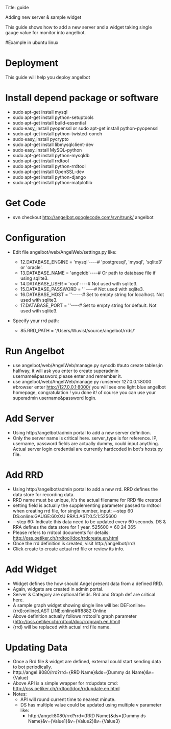 Title: guide

Adding new server & sample widget

This guide shows how to add a new server and a widget taking single gauge value for monitor into angelbot.

#Example in ubuntu linux

# Deployment #

This guide will help you deploy angelbot

# Install depend  package or software #
  * sudo apt-get install mysql
  * sudo apt-get install python-setuptools
  * sudo apt-get install build-essential
  * sudo easy\_install pyopenssl  or  sudo apt-get install python-pyopenssl
  * sudo apt-get install python-twisted-conch
  * sudo easy\_install pycrypto
  * sudo apt-get install libmysqlclient-dev
  * sudo easy\_install MySQL-python
  * sudo apt-get install python-mysqldb
  * sudo apt-get install rrdtool
  * sudo apt-get install python-rrdtool
  * sudo apt-get install OpenSSL-dev
  * sudo apt-get install python-django
  * sudo apt-get install python-matplotlib
# Get Code #
  * svn checkout http://angelbot.googlecode.com/svn/trunk/ angelbot
# Configuration #
  * Edit file angelbot/web/AngelWeb/settings.py like:
    * 12.DATABASE\_ENGINE = 'mysql'----#  'postgresql', 'mysql', 'sqlite3' or 'oracle'.
    * 13.DATABASE\_NAME = 'angeldb'----# Or path to database file if using sqlite3.
    * 14.DATABASE\_USER = 'root'----# Not used with sqlite3.
    * 15.DATABASE\_PASSWORD = '' ----# Not used with sqlite3.
    * 16.DATABASE\_HOST = ''-----# Set to empty string for localhost. Not used with sqlite3.
    * 17.DATABASE\_PORT = ''----# Set to empty string for default. Not used with sqlite3.

  * Specify your rrd path:
    * 85.RRD\_PATH = '/Users/Wuvist/source/angelbot/rrds/'
# Run Angelbot #
  * use angelbot/web/AngelWeb/manage.py syncdb   #auto create tables;in halfway, it will ask you enter to create superadmin username&password,please enter and remember it.
  * use angelbot/web/AngelWeb/manage.py runserver 127.0.0.1:8000   #browser enter http://127.0.0.1:8000/       you will see one light blue angelbot homepage, congratulation ! you done it! of course you can use your superadmin username&password login.
# Add Server #
  * Using http://angelbot/admin portal to add a new server definition.
  * Only the server name is critical here. server\_type is for reference. IP, username, password fields are actually dummy, could input anything. Actual server login credential are currently hardcoded in bot's hosts.py file.
# Add RRD #
  * Using http://angelbot/admin portal to add a new rrd. RRD defines the data store for recording data.
  * RRD name must be unique, it's the actual filename for RRD file created
  * setting field is actually the supplementing parameter passed to rrdtool when creating rrd file, for single number, input: --step 60 DS:online:GAUGE:60:0:U RRA:LAST:0.5:1:525600
  * --step 60: Indicate this data need to be updated every 60 seconds. DS & RRA defines the data store for 1 year. 525600 = 60 24 365
  * Please refers to rrdtool documents for details: http://oss.oetiker.ch/rrdtool/doc/rrdcreate.en.html
  * Once the rrd definition is created, visit http://angelbot/rrd/
  * Click create to create actual rrd file or review its info.
# Add Widget #
  * Widget defines the how should Angel present data from a defined RRD.
  * Again, widgets are created in admin portal.
  * Server & Category are optional fields. Rrd and Graph def are critical here.
  * A sample graph widget showing single line will be: DEF:online={rrd}:online:LAST LINE:online#ff8882:Online
  * Above definition actually follows rrdtool's graph parameter (http://oss.oetiker.ch/rrdtool/doc/rrdgraph.en.html)
  * {rrd} will be replaced with actual rrd file name.
# Updating Data #
  * Once a Rrd file & widget are defined, external could start sending data to bot periodically.
  * http://angel:8080/rrd?rrd={RRD Name}&ds={Dummy ds Name}&v={Value}
  * Above API is a simple wrapper for rrdupdate cmd: http://oss.oetiker.ch/rrdtool/doc/rrdupdate.en.html
  * Notes:
    * API will round current time to nearest minute.
    * DS has multiple value could be updated using multiple v parameter like:
      * http://angel:8080/rrd?rrd={RRD Name}&ds={Dummy ds Name}&v={Value1}&v={Value2}&v={Value3}